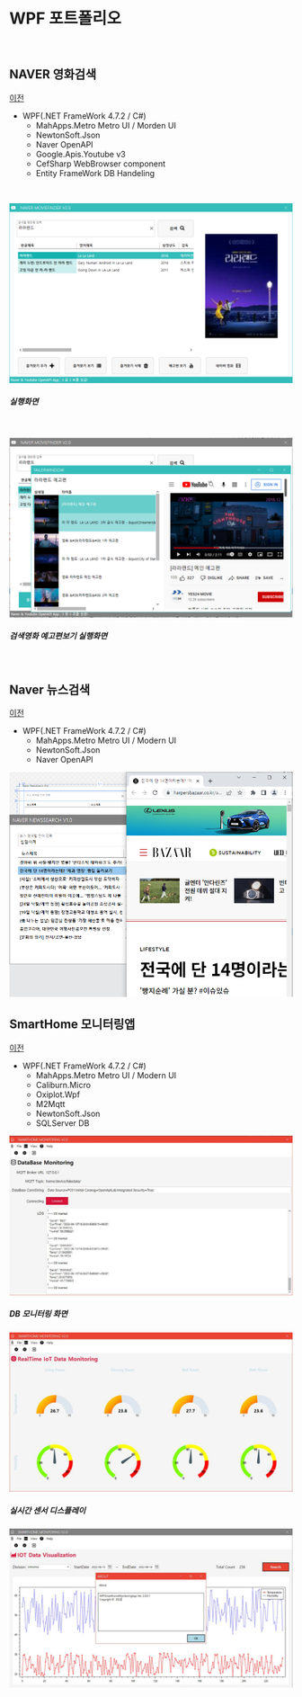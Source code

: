 # WPF 포트폴리오
<br/>

## NAVER 영화검색
[이전](https://github.com/colle123/StudyWPF)
- WPF(.NET FrameWork 4.7.2 / C#)
  - MahApps.Metro Metro UI / Morden UI
  - NewtonSoft.Json
  - Naver OpenAPI
  - Google.Apis.Youtube v3
  - CefSharp WebBrowser component
  - Entity FrameWork DB Handeling
<br/>

![NaverMovieFinder](https://raw.githubusercontent.com/colle123/StudyWPF/main/Capture/LaLaLand.png)
##### 실행화면
<br/>

![YoutubePlay](https://raw.githubusercontent.com/colle123/StudyWPF/main/Capture/YoutubeSearch.png)
##### 검색영화 예고편보기 실행화면
<br/>

## Naver 뉴스검색
[이전](https://github.com/colle123/StudyWPF)
- WPF(.NET FrameWork 4.7.2 / C#)
  - MahApps.Metro Metro UI / Modern UI
  - NewtonSoft.Json
  - Naver OpenAPI

![NaverNewsSearch](https://raw.githubusercontent.com/colle123/StudyWPF/main/Capture/NaverNewsSearch.png)
<br/>

## SmartHome 모니터링앱
[이전](https://github.com/colle123/StudyWPF)
- WPF(.NET FrameWork 4.7.2 / C#)
  - MahApps.Metro Metro UI / Modern UI
  - Caliburn.Micro
  - Oxiplot.Wpf
  - M2Mqtt
  - NewtonSoft.Json
  - SQLServer DB

![SmartHomeMonitoring](https://raw.githubusercontent.com/colle123/StudyWPF/main/Capture/DB%20Connection.JPG)
##### DB 모니터링 화면

![RealTimeView](https://raw.githubusercontent.com/colle123/StudyWPF/main/Capture/RealTime.JPG)
##### 실시간 센서 디스플레이

![HistoryView](https://raw.githubusercontent.com/colle123/StudyWPF/main/Capture/History_About.JPG)
